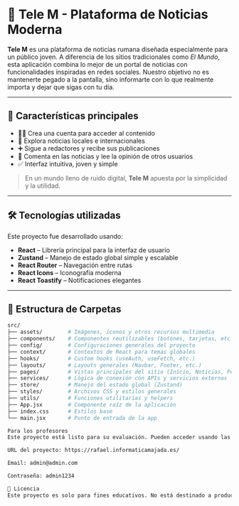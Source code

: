 # 📰 Tele M - Plataforma de Noticias Moderna

**Tele M** es una plataforma de noticias rumana diseñada especialmente para un público joven. A diferencia de los sitios tradicionales como _El Mundo_, esta aplicación combina lo mejor de un portal de noticias con funcionalidades inspiradas en redes sociales. Nuestro objetivo no es mantenerte pegado a la pantalla, sino informarte con lo que realmente importa y dejar que sigas con tu día.

---

## 🌟 Características principales

- 🧑‍💼 Crea una cuenta para acceder al contenido
- 📰 Explora noticias locales e internacionales
- ➕ Sigue a redactores y recibe sus publicaciones
- 💬 Comenta en las noticias y lee la opinión de otros usuarios
- ✅ Interfaz intuitiva, joven y simple

> En un mundo lleno de ruido digital, **Tele M** apuesta por la simplicidad y la utilidad.

---

## 🛠️ Tecnologías utilizadas

Este proyecto fue desarrollado usando:

- **React** – Librería principal para la interfaz de usuario
- **Zustand** – Manejo de estado global simple y escalable
- **React Router** – Navegación entre rutas
- **React Icons** – Iconografía moderna
- **React Toastify** – Notificaciones elegantes

---

## 📁 Estructura de Carpetas

```bash
src/
├── assets/        # Imágenes, íconos y otros recursos multimedia
├── components/    # Componentes reutilizables (botones, tarjetas, etc.)
├── config/        # Configuraciones generales del proyecto
├── context/       # Contextos de React para temas globales
├── hooks/         # Custom hooks (useAuth, useFetch, etc.)
├── layouts/       # Layouts generales (Navbar, Footer, etc.)
├── pages/         # Vistas principales del sitio (Inicio, Noticias, Perfil)
├── services/      # Lógica de conexión con APIs y servicios externos
├── store/         # Manejo del estado global (Zustand)
├── styles/        # Archivos CSS y estilos generales
├── utils/         # Funciones utilitarias y helpers
├── App.jsx        # Componente raíz de la aplicación
├── index.css      # Estilos base
└── main.jsx       # Punto de entrada de la app

Para los profesores
Este proyecto está listo para su evaluación. Pueden acceder usando las siguientes credenciales:

URL del proyecto: https://rafael.informaticamajada.es/

Email: admin@admin.com

Contraseña: admin1234

📄 Licencia
Este proyecto es solo para fines educativos. No está destinado a producción.
```

